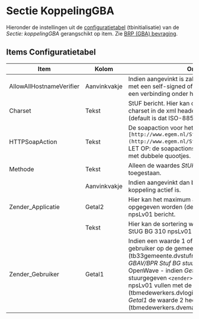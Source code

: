 # Sectie KoppelingGBA

Hieronder de instellingen uit de [configuratietabel](/docs/instellen_inrichten/configuratie.md) (tbinitialisatie) van de _Sectie: koppelingGBA_ gerangschikt op item. Zie [BRP (GBA) bevraging](/docs/probleemoplossing/programmablokken/bpr_bevraging?s[]=gba.md).

## Items Configuratietabel

| Item                     | Kolom        | Omschrijving                                                                                                                                                                                                                                                                                                                                                                                                                                                              |
| ------------------------ | ------------ | ------------------------------------------------------------------------------------------------------------------------------------------------------------------------------------------------------------------------------------------------------------------------------------------------------------------------------------------------------------------------------------------------------------------------------------------------------------------------- |
| AllowAllHostnameVerifier | Aanvinkvakje | Indien aangevinkt is zal de OpenWave Cloud instemmen met een self-signed of verlopen (server)certificaat bij een verbinding onder https.                                                                                                                                                                                                                                                                                                                                  |
| Charset                  | Tekst        | StUF bericht. Hier kan opgegeven worden welke charset in de xml header wordt gebruikt bijv. utf-8. (default is dat ISO-8859-1).                                                                                                                                                                                                                                                                                                                                           |
| HTTPSoapAction           | Tekst        | De soapaction voor het npsLv01 vraagbericht is `[http://www.egem.nl/StUF/sector/bg/0310/npsLv01](http://www.egem.nl/StUF/sector/bg/0310/npsLv01.md)`. LET OP: de soapactions kunnen ingesloten moeten zijn met dubbele quootjes.                                                                                                                                                                                                                                          |
| Methode                  | Tekst        | Alleen de waardes _StUF-BG 310_ of _Competent_ zijn toegestaan.                                                                                                                                                                                                                                                                                                                                                                                                           |
|                          | Aanvinkvakje | Indien aangevinkt dan begrijpt het programma dat de koppeling actief is.                                                                                                                                                                                                                                                                                                                                                                                                  |
| Zender_Applicatie        | Getal2       | Hier kan het maximum aantal retourobjecten opgegeven worden (default 100) bij StUG BG 310 npsLv01 bericht.                                                                                                                                                                                                                                                                                                                                                                |
|                          | Tekst        | Hier kan de sortering worden opgegeven (default 2) bij StUG BG 310 npsLv01 bericht.                                                                                                                                                                                                                                                                                                                                                                                       |
| Zender_Gebruiker         | Getal1       | Indien een waarde 1 of een waarde 2 en indien zender-gebruiker op de gemeentetabelkaart (tb33gemeente.dvstufnhrzendergeb) in het blok _GBAV/BPR Stuf BG stuurgegevens_ leeg is dan zal OpenWave - indien _Getal1_ de waarde 1 heeft - het stuurgegeven `<zender>` `<gebruiker>` in het StUF-bericht npsLv01 vullen met de loginnaam (tbmedewerkers.dvloginnaam) van de inlogger. Indien _Getal1_ de waarde 2 heeft, dan de email van de inlogger (tbmedewerkers.dvemail). |

